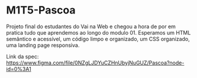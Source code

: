 # M1T5-Pascoa
Projeto final do estudantes do Vai na Web  e chegou a hora de por em pratica tudo que aprendemos ao  longo do modulo 01. Esperamos um HTML semântico e acessível, um código limpo e organizado, um CSS organizado, uma landing page responsiva.

Link da spec: https://www.figma.com/file/0NZgLJDYuCZHnUbyjNuGUZ/Pascoa?node-id=0%3A1
